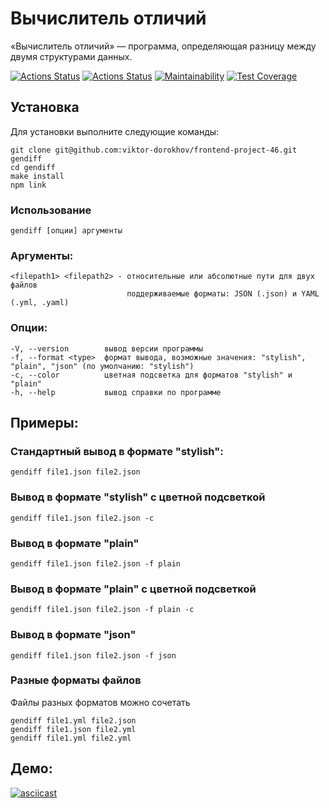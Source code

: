 # Вычислитель отличий

«Вычислитель отличий» — программа, определяющая разницу между двумя структурами данных.

[![Actions Status](https://github.com/viktor-dorokhov/frontend-project-46/actions/workflows/code-check.yml/badge.svg)](https://github.com/viktor-dorokhov/frontend-project-46/actions)
[![Actions Status](https://github.com/viktor-dorokhov/frontend-project-46/actions/workflows/hexlet-check.yml/badge.svg)](https://github.com/viktor-dorokhov/frontend-project-46/actions)
[![Maintainability](https://api.codeclimate.com/v1/badges/d2dee2ce319ef6b6c93d/maintainability)](https://codeclimate.com/github/viktor-dorokhov/frontend-project-46/maintainability)
[![Test Coverage](https://api.codeclimate.com/v1/badges/d2dee2ce319ef6b6c93d/test_coverage)](https://codeclimate.com/github/viktor-dorokhov/frontend-project-46/test_coverage)


## Установка

Для установки выполните следующие команды:
```
git clone git@github.com:viktor-dorokhov/frontend-project-46.git gendiff
cd gendiff
make install
npm link
```

### Использование
```
gendiff [опции] аргументы
```

### Аргументы:
```
<filepath1> <filepath2> - относительные или абсолютные пути для двух файлов
                          поддерживаемые форматы: JSON (.json) и YAML (.yml, .yaml)
```

### Опции:
```
-V, --version        вывод версии программы
-f, --format <type>  формат вывода, возможные значения: "stylish", "plain", "json" (по умолчанию: "stylish")
-c, --color          цветная подсветка для форматов "stylish" и "plain"
-h, --help           вывод справки по программе
```

## Примеры:

### Стандартный вывод в формате "stylish":
```
gendiff file1.json file2.json
```

### Вывод в формате "stylish" с цветной подсветкой
```
gendiff file1.json file2.json -с
```

### Вывод в формате "plain"
```
gendiff file1.json file2.json -f plain
```

### Вывод в формате "plain" с цветной подсветкой
```
gendiff file1.json file2.json -f plain -с
```

### Вывод в формате "json"
```
gendiff file1.json file2.json -f json
```

### Разные форматы файлов
Файлы разных форматов можно сочетать
```
gendiff file1.yml file2.json
gendiff file1.json file2.yml
gendiff file1.yml file2.yml
```

## Демо:

[![asciicast](https://asciinema.org/a/631081.svg)](https://asciinema.org/a/631081)
